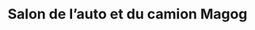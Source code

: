 ---
title: "Salon de l’auto et du camion Magog"
url: /magog/salon-de-lauto-et-du-camion-magog/
shop: car
---